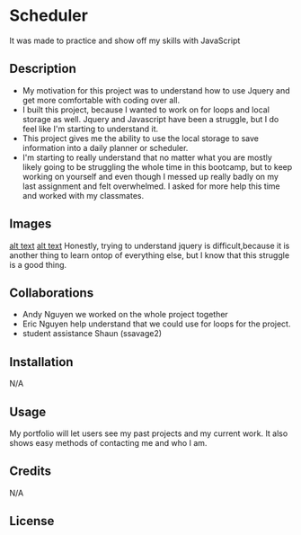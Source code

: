 # Scheduler
It was made to practice and show off my skills with JavaScript
## Description

- My motivation for this project was to understand how to use Jquery and get more comfortable with coding over all.    
- I built this project, because I wanted to work on for loops and local storage as well. Jquery and Javascript have been a struggle, but I do feel like I'm starting to understand it.
- This project gives me the ability to use the local storage to save information into a daily planner or scheduler. 
- I'm starting to really understand that no matter what you are mostly likely going to be struggling the whole time in this bootcamp, but to keep working on yourself and even though I messed up really badly on my last assignment and felt overwhelmed. I asked for more help this time and worked with my classmates. 

## Images
[alt text](/assets/images/Screenshot%202023-03-03%20at%2016-49-32%20Work%20Day%20Scheduler.png)
[alt text](/assets/images/Screenshot%202023-03-03%20at%2016-53-19%20Work%20Day%20Scheduler.png)
Honestly, trying to understand jquery is difficult,because it is another thing to learn ontop of everything else, but I know that this struggle is a good thing. 

## Collaborations
- Andy Nguyen we worked on the whole project together
- Eric Nguyen help understand that we could use for loops for the project.
- student assistance Shaun (ssavage2)
## Installation

N/A

## Usage

My portfolio will let users see my past projects and my current work. It also shows easy methods of contacting me and who I am.


## Credits

N/A

## License